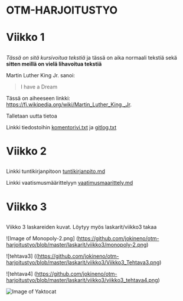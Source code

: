 # OTM-HARJOITUSTYO<h1> 

# Viikko 1 <h2>

_Tässä on sitä kursivoitua tekstiä_
 ja tässä on aika normaali tekstiä
 sekä 
 **sitten meillä on vielä lihavoitua tekstiä**

Martin Luther King Jr. sanoi: 
> I have a Dream

Tässä on aiheeseen linkki:
 https://fi.wikipedia.org/wiki/Martin_Luther_King,_Jr.

Talletaan uutta tietoa

Linkki tiedostoihin [komentorivi.txt](https://github.com/jokineno/otm-harjoitustyo/blob/master/laskarit/viikko1/komentorivi.txt) ja [gitlog.txt](https://github.com/jokineno/otm-harjoitustyo/blob/master/laskarit/viikko1/gitlog.txt)

# Viikko 2 <h2>
Linkki tuntikirjanpitoon [tuntikirjanpito.md](https://github.com/jokineno/otm-harjoitustyo/blob/master/dokumentaatio/tuntikirjanpito.md)

Linkki vaatismusmäärittelyyn [vaatimusmaarittely.md](https://github.com/jokineno/otm-harjoitustyo/blob/master/dokumentaatio/vaatimusmaarittely.md)

# Viikko 3 <h2>
Viikko 3 laskareiden kuvat. Löytyy myös laskarit/viikko3 takaa 

![Image of Monopoly-2.png]
(https://github.com/jokineno/otm-harjoitustyo/blob/master/laskarit/viikko3/monopoly-2.png) 

![tehtava3]
((https://github.com/jokineno/otm-harjoitustyo/blob/master/laskarit/viikko3/Viikko3_Tehtava3.png)

![tehtava4]
(https://github.com/jokineno/otm-harjoitustyo/blob/master/laskarit/viikko3/viikko3_tehtava4.png)

![Image of Yaktocat](https://octodex.github.com/images/yaktocat.png)
